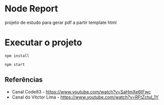 # Node Report

projeto de estudo para gerar pdf a partir template html

# Executar o projeto

```
npm install

npm start
``` 

## Referências
- Canal Code83 - https://www.youtube.com/watch?v=SaHmXe6tFwc
- Canal do Vitctor Lima - https://www.youtube.com/watch?v=RFtZctuI_1Y
